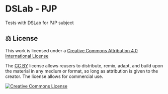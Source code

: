 # DSLab - PJP

Tests with DSLab for PJP subject

## ⚖️ License

This work is licensed under a <a rel="license" href="http://creativecommons.org/licenses/by-sa/4.0/">Creative Commons Attribution 4.0 International License</a>

The [CC BY](https://creativecommons.org/licenses/by-sa/4.0/) license allows reusers to distribute, remix, adapt, and build upon the material in any medium or format, so long as attribution is given to the creator. The license allows for commercial use. 

<a rel="license" href="http://creativecommons.org/licenses/by-sa/4.0/"><img alt="Creative Commons License" style="border-width:0" src="https://i.creativecommons.org/l/by-sa/4.0/88x31.png" /></a>


